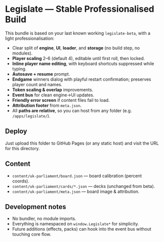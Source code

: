 # Legislate — Stable Professionalised Build

This bundle is based on your last known working `legislate-beta`, with a light professionalisation:
- Clear split of **engine**, **UI**, **loader**, and **storage** (no build step, no modules).
- **Player scaling** 2–6 (default 4), editable until first roll, then locked.
- **Inline player name editing**, with keyboard shortcuts suppressed while typing.
- **Autosave + resume** prompt.
- **Endgame** winners dialog with playful restart confirmation; preserves player count and names.
- **Token scaling & overlap** improvements.
- **Event bus** for clean engine→UI updates.
- **Friendly error screen** if content files fail to load.
- **Attribution footer** from `meta.json`.
- All **paths are relative**, so you can host from any folder (e.g. `/apps/legislate/`).

## Deploy
Just upload this folder to GitHub Pages (or any static host) and visit the URL for this directory.

## Content
- `content/uk-parliament/board.json` — board calibration (percent coords).
- `content/uk-parliament/cards/*.json` — decks (unchanged from beta).
- `content/uk-parliament/meta.json` — board image & attribution.

## Development notes
- No bundler, no module imports.
- Everything is namespaced on `window.Legislate*` for simplicity.
- Future additions (effects, packs) can hook into the event bus without touching core flow.
